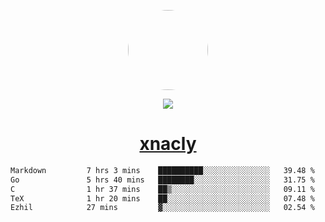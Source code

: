 <p align="center">
  <img style="border-radius: 100px" width="128" height="128" src="https://avatars.githubusercontent.com/u/47723417?v=4"/>
</p>
<p align="center">
  <img src="https://komarev.com/ghpvc/?username=xnacly&&style=flat-square"/>
</p>

<h1 align="center"><a href="https://xnacly.me"> xnacly</a> </h1>

<!--START_SECTION:waka-->

```txt
Markdown         7 hrs 3 mins    ██████████░░░░░░░░░░░░░░░   39.48 %
Go               5 hrs 40 mins   ████████░░░░░░░░░░░░░░░░░   31.75 %
C                1 hr 37 mins    ██▒░░░░░░░░░░░░░░░░░░░░░░   09.11 %
TeX              1 hr 20 mins    ██░░░░░░░░░░░░░░░░░░░░░░░   07.48 %
Ezhil            27 mins         ▓░░░░░░░░░░░░░░░░░░░░░░░░   02.54 %
```

<!--END_SECTION:waka-->

